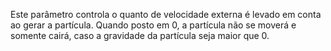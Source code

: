 Este parâmetro controla o quanto de velocidade externa é levado em conta ao gerar a partícula. Quando posto em 0, a partícula não se moverá e somente cairá, caso a gravidade da partícula seja maior que 0.